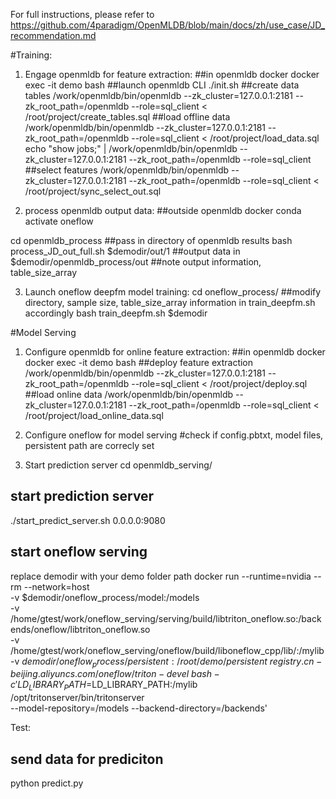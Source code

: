 For full instructions, please refer to https://github.com/4paradigm/OpenMLDB/blob/main/docs/zh/use_case/JD_recommendation.md 

#Training:
1. Engage openmldb for feature extraction:
##in openmldb docker
docker exec -it demo bash
##launch openmldb CLI
./init.sh
##create data tables
/work/openmldb/bin/openmldb --zk_cluster=127.0.0.1:2181 --zk_root_path=/openmldb --role=sql_client < /root/project/create_tables.sql
##load offline data
/work/openmldb/bin/openmldb --zk_cluster=127.0.0.1:2181 --zk_root_path=/openmldb --role=sql_client < /root/project/load_data.sql
echo "show jobs;" | /work/openmldb/bin/openmldb --zk_cluster=127.0.0.1:2181 --zk_root_path=/openmldb --role=sql_client
##select features
/work/openmldb/bin/openmldb --zk_cluster=127.0.0.1:2181 --zk_root_path=/openmldb --role=sql_client < /root/project/sync_select_out.sql

2. process openmldb output data:
##outside openmldb docker
conda activate oneflow

cd openmldb_process
##pass in directory of openmldb results
bash process_JD_out_full.sh $demodir/out/1
##output data in $demodir/openmldb_process/out
##note output information, table_size_array

3. Launch oneflow deepfm model training:
cd oneflow_process/
##modify directory, sample size, table_size_array information in train_deepfm.sh accordingly
bash train_deepfm.sh $demodir


#Model Serving
1. Configure openmldb for online feature extraction:
##in openmldb docker
docker exec -it demo bash
##deploy feature extraction
/work/openmldb/bin/openmldb --zk_cluster=127.0.0.1:2181 --zk_root_path=/openmldb --role=sql_client < /root/project/deploy.sql
##load online data
/work/openmldb/bin/openmldb --zk_cluster=127.0.0.1:2181 --zk_root_path=/openmldb --role=sql_client < /root/project/load_online_data.sql

2. Configure oneflow for model serving
#check if config.pbtxt, model files, persistent path are correcly set

3. Start prediction server
cd openmldb_serving/
## start prediction server
./start_predict_server.sh 0.0.0.0:9080
## start oneflow serving
replace demodir with your demo folder path
docker run --runtime=nvidia --rm --network=host \
  -v $demodir/oneflow_process/model:/models \
  -v /home/gtest/work/oneflow_serving/serving/build/libtriton_oneflow.so:/backends/oneflow/libtriton_oneflow.so \
  -v /home/gtest/work/oneflow_serving/oneflow/build/liboneflow_cpp/lib/:/mylib \
  -v $demodir/oneflow_process/persistent:/root/demo/persistent \
  registry.cn-beijing.aliyuncs.com/oneflow/triton-devel \
  bash -c 'LD_LIBRARY_PATH=$LD_LIBRARY_PATH:/mylib /opt/tritonserver/bin/tritonserver \
  --model-repository=/models --backend-directory=/backends'

Test:
## send data for prediciton
python predict.py
